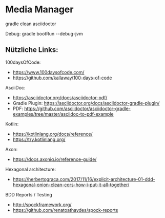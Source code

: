 # Media Manager

gradle clean asciidoctor

Debug: gradle bootRun --debug-jvm

## Nützliche Links:

100daysOfCode: 
* https://www.100daysofcode.com/
* https://github.com/kallaway/100-days-of-code

AsciiDoc:
* https://asciidoctor.org/docs/asciidoctor-pdf/
* Gradle Plugin: https://asciidoctor.org/docs/asciidoctor-gradle-plugin/
* PDF: https://github.com/asciidoctor/asciidoctor-gradle-examples/tree/master/asciidoc-to-pdf-example

Kotlin:
* https://kotlinlang.org/docs/reference/
* https://try.kotlinlang.org/

Axon:
* https://docs.axoniq.io/reference-guide/

Hexagonal architecture:
* https://herbertograca.com/2017/11/16/explicit-architecture-01-ddd-hexagonal-onion-clean-cqrs-how-i-put-it-all-together/

BDD Reports / Testing
* http://spockframework.org/
* https://github.com/renatoathaydes/spock-reports
